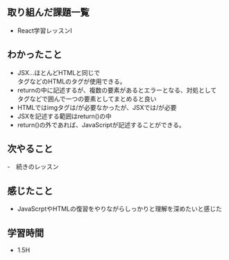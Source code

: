 ## 取り組んだ課題一覧
- React学習レッスンI
## わかったこと
- JSX...ほとんどHTMLと同じで<div>タグなどのHTMLのタグが使用できる。
- returnの中に記述するが、複数の要素があるとエラーとなる、対処として<div>タグなどで囲んで一つの要素としてまとめると良い
- HTMLではimgタグは/が必要なかったが、JSXでは/が必要
- JSXを記述する範囲はreturn()の中
- return()の外であれば、JavaScriptが記述することができる。
## 次やること
-　続きのレッスン
## 感じたこと
- JavaScrptやHTMLの復習をやりながらしっかりと理解を深めたいと感じた
## 学習時間
- 1.5H
